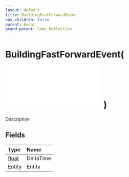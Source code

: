 ```yaml
---
layout: default
title: BuildingFastForwardEvent
has_children: false
parent: Event
grand_parent: Game Reflection
---
```

# BuildingFastForwardEvent( ![ EntityEventBase ](/game-reflection/events/entity_event_base.md) )
Description 

## Fields
| Type | Name |
|:-------------|:--------------|
| [float](/game-reflection/components/float.md) | DeltaTime |
| [Entity](/game-reflection/classes/entity.md) | Entity |
